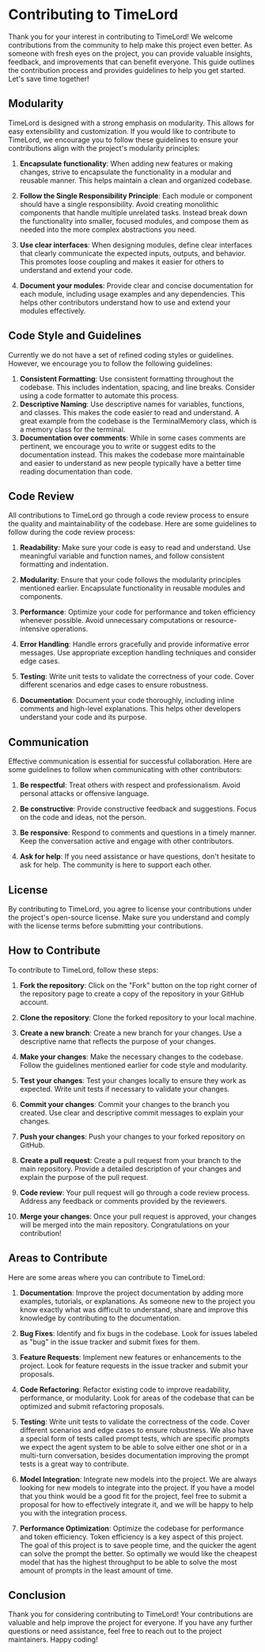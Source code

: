 # Contributing to TimeLord

Thank you for your interest in contributing to TimeLord! We welcome contributions from the community to help make this project even better. As someone with fresh eyes on the project, you can provide valuable insights, feedback, and improvements that can benefit everyone. This guide outlines the contribution process and provides guidelines to help you get started. Let's save time together!

## Modularity

TimeLord is designed with a strong emphasis on modularity. This allows for easy extensibility and customization. If you would like to contribute to TimeLord, we encourage you to follow these guidelines to ensure your contributions align with the project's modularity principles:

1. **Encapsulate functionality**: When adding new features or making changes, strive to encapsulate the functionality in a modular and reusable manner. This helps maintain a clean and organized codebase.

2. **Follow the Single Responsibility Principle**: Each module or component should have a single responsibility. Avoid creating monolithic components that handle multiple unrelated tasks. Instead break down the functionality into smaller, focused modules, and compose them as needed into the more complex abstractions you need.

3. **Use clear interfaces**: When designing modules, define clear interfaces that clearly communicate the expected inputs, outputs, and behavior. This promotes loose coupling and makes it easier for others to understand and extend your code.

4. **Document your modules**: Provide clear and concise documentation for each module, including usage examples and any dependencies. This helps other contributors understand how to use and extend your modules effectively.

## Code Style and Guidelines

Currently we do not have a set of refined coding styles or guidelines. However, we encourage you to follow the following guidelines:
1. **Consistent Formatting**: Use consistent formatting throughout the codebase. This includes indentation, spacing, and line breaks. Consider using a code formatter to automate this process.
2. **Descriptive Naming**: Use descriptive names for variables, functions, and classes. This makes the code easier to read and understand. A great example from the codebase is the TerminalMemory class, which is a memory class for the terminal.
3. **Documentation over comments**: While in some cases comments are pertinent, we encourage you to write or suggest edits to the documentation instead. This makes the codebase more maintainable and easier to understand as new people typically have a better time reading documentation than code.

## Code Review

All contributions to TimeLord go through a code review process to ensure the quality and maintainability of the codebase. Here are some guidelines to follow during the code review process:

1. **Readability**: Make sure your code is easy to read and understand. Use meaningful variable and function names, and follow consistent formatting and indentation.

2. **Modularity**: Ensure that your code follows the modularity principles mentioned earlier. Encapsulate functionality in reusable modules and components.

3. **Performance**: Optimize your code for performance and token efficiency whenever possible. Avoid unnecessary computations or resource-intensive operations.

4. **Error Handling**: Handle errors gracefully and provide informative error messages. Use appropriate exception handling techniques and consider edge cases.

5. **Testing**: Write unit tests to validate the correctness of your code. Cover different scenarios and edge cases to ensure robustness.

6. **Documentation**: Document your code thoroughly, including inline comments and high-level explanations. This helps other developers understand your code and its purpose.

## Communication

Effective communication is essential for successful collaboration. Here are some guidelines to follow when communicating with other contributors:

1. **Be respectful**: Treat others with respect and professionalism. Avoid personal attacks or offensive language.

2. **Be constructive**: Provide constructive feedback and suggestions. Focus on the code and ideas, not the person.

3. **Be responsive**: Respond to comments and questions in a timely manner. Keep the conversation active and engage with other contributors.

4. **Ask for help**: If you need assistance or have questions, don't hesitate to ask for help. The community is here to support each other.

## License

By contributing to TimeLord, you agree to license your contributions under the project's open-source license. Make sure you understand and comply with the license terms before submitting your contributions.

## How to Contribute

To contribute to TimeLord, follow these steps:
1. **Fork the repository**: Click on the "Fork" button on the top right corner of the repository page to create a copy of the repository in your GitHub account.

2. **Clone the repository**: Clone the forked repository to your local machine.

3. **Create a new branch**: Create a new branch for your changes. Use a descriptive name that reflects the purpose of your changes.

4. **Make your changes**: Make the necessary changes to the codebase. Follow the guidelines mentioned earlier for code style and modularity.

5. **Test your changes**: Test your changes locally to ensure they work as expected. Write unit tests if necessary to validate your changes.

6. **Commit your changes**: Commit your changes to the branch you created. Use clear and descriptive commit messages to explain your changes.

7. **Push your changes**: Push your changes to your forked repository on GitHub.

8. **Create a pull request**: Create a pull request from your branch to the main repository. Provide a detailed description of your changes and explain the purpose of the pull request.

9. **Code review**: Your pull request will go through a code review process. Address any feedback or comments provided by the reviewers.

10. **Merge your changes**: Once your pull request is approved, your changes will be merged into the main repository. Congratulations on your contribution!

## Areas to Contribute

Here are some areas where you can contribute to TimeLord:
1. **Documentation**: Improve the project documentation by adding more examples, tutorials, or explanations. As someone new to the project you know exactly what was difficult to understand, share and improve this knowledge by contributing to the documentation.

2. **Bug Fixes**: Identify and fix bugs in the codebase. Look for issues labeled as "bug" in the issue tracker and submit fixes for them.

3. **Feature Requests**: Implement new features or enhancements to the project. Look for feature requests in the issue tracker and submit your proposals.

4. **Code Refactoring**: Refactor existing code to improve readability, performance, or modularity. Look for areas of the codebase that can be optimized and submit refactoring proposals.

5. **Testing**: Write unit tests to validate the correctness of the code. Cover different scenarios and edge cases to ensure robustness. We also have a special form of tests called prompt tests, which are specific prompts we expect the agent system to be able to solve either one shot or in a multi-turn conversation, besides documentation improving the prompt tests is a great way to contribute.

6. **Model Integration**: Integrate new models into the project. We are always looking for new models to integrate into the project. If you have a model that you think would be a good fit for the project, feel free to submit a proposal for how to effectively integrate it, and we will be happy to help you with the integration process.

7. **Performance Optimization**: Optimize the codebase for performance and token efficiency. Token efficiency is a key aspect of this project. The goal of this project is to save people time, and the quicker the agent can solve the prompt the better. So optimally we would like the cheapest model that has the highest throughput to be able to solve the most amount of prompts in the least amount of time.

## Conclusion

Thank you for considering contributing to TimeLord! Your contributions are valuable and help improve the project for everyone. If you have any further questions or need assistance, feel free to reach out to the project maintainers. Happy coding!